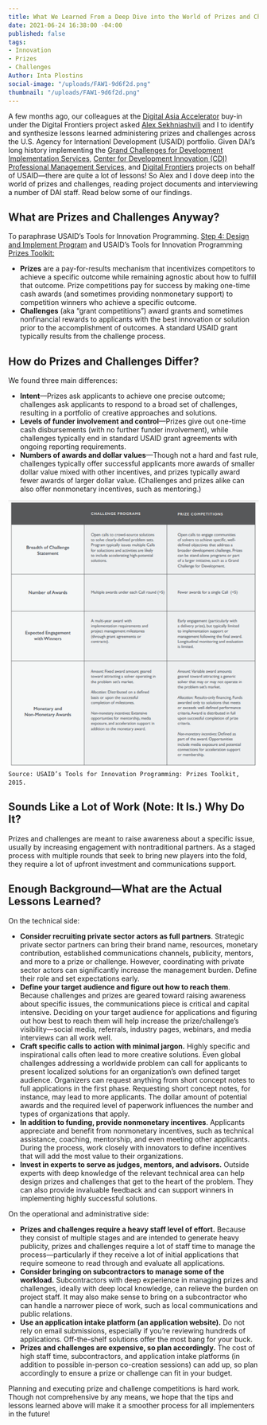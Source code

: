 ```yaml
---
title: What We Learned From a Deep Dive into the World of Prizes and Challenges
date: 2021-06-24 16:38:00 -04:00
published: false
tags:
- Innovation
- Prizes
- Challenges
Author: Inta Plostins
social-image: "/uploads/FAW1-9d6f2d.png"
thumbnail: "/uploads/FAW1-9d6f2d.png"
---
```


A few months ago, our colleagues at the [Digital Asia Accelerator](https://www.usaid.gov/sites/default/files/documents/USAID_Digital_Asia_Accelerator_Fact_Sheet.pdf) buy-in under the Digital Frontiers project asked [Alex Sekhniashvili](https://dai-global-digital.com/authors/alexander-sekhniashvili/) and I to identify and synthesize lessons learned administering prizes and challenges across the U.S. Agency for Internationl Development (USAID) portfolio. Given DAI’s long history implementing the [Grand Challenges for Development Implementation Services](https://www.dai.com/our-work/projects/worldwide-grand-challenges-development-implementation-services), [Center for Development Innovation (CDI) Professional Management Services,](https://www.dai.com/our-work/projects/worldwide-center-development-innovation-professional-management-services) and [Digital Frontiers](https://www.dai.com/our-work/projects/worldwide-digital-frontiers-df) projects on behalf of USAID—there are quite a lot of lessons! So Alex and I dove deep into the world of prizes and challenges, reading project documents and interviewing a number of DAI staff. Read below some of our findings.

<!--more-->

## What are Prizes and Challenges Anyway?

To paraphrase USAID’s Tools for Innovation Programming. [Step 4: Design and Implement Program](https://static.globalinnovationexchange.org/s3fs-public/asset/document/Innovation%20Toolkit%20STEP%204%20Design%20and%20Implement%20Strategy.pdf?kIx2UF_5yYkBp6N1._bNZqjjxR1.nli3) and USAID’s Tools for Innovation Programming [Prizes Toolkit:](https://static.globalinnovationexchange.org/asset/document/PrizesToolkit2015_Final_0.pdf)

* **Prizes** are a pay-for-results mechanism that incentivizes competitors to achieve a specific outcome while remaining agnostic about how to fulfill that outcome. Prize competitions pay for success by making one-time cash awards (and sometimes providing nonmonetary support) to competition winners who achieve a specific outcome.
* **Challenges** (aka “grant competitions”) award grants and sometimes nonfinancial rewards to applicants with the best innovation or solution prior to the accomplishment of outcomes. A standard USAID grant typically results from the challenge process.

## How do Prizes and Challenges Differ?

We found three main differences:

* **Intent**—Prizes ask applicants to achieve one precise outcome; challenges ask applicants to respond to a broad set of challenges, resulting in a portfolio of creative approaches and solutions.
* **Levels of funder involvement and control**—Prizes give out one-time cash disbursements (with no further funder involvement), while challenges typically end in standard USAID grant agreements with ongoing reporting requirements.
* **Numbers of awards and dollar values**—Though not a hard and fast rule, challenges typically offer successful applicants more awards of smaller dollar value mixed with other incentives, and prizes typically award fewer awards of larger dollar value. (Challenges and prizes alike can also offer nonmonetary incentives, such as mentoring.)

![Capture_Inno Toolkit.PNG](/uploads/Capture_Inno%20Toolkit.PNG)`Source: USAID’s Tools for Innovation Programming: Prizes Toolkit, 2015.`

## Sounds Like a Lot of Work (Note: It Is.) Why Do It?

Prizes and challenges are meant to raise awareness about a specific issue, usually by increasing engagement with nontraditional partners. As a staged process with multiple rounds that seek to bring new players into the fold, they require a lot of upfront investment and communications support.

## Enough Background—What are the Actual Lessons Learned?

On the technical side:

* **Consider recruiting private sector actors as full partners**. Strategic private sector partners can bring their brand name, resources, monetary contribution, established communications channels, publicity, mentors, and more to a prize or challenge. However, coordinating with private sector actors can significantly increase the management burden. Define their role and set expectations early.
* **Define your target audience and figure out how to reach them**. Because challenges and prizes are geared toward raising awareness about specific issues, the communications piece is critical and capital intensive. Deciding on your target audience for applications and figuring out how best to reach them will help increase the prize/challenge’s visibility—social media, referrals, industry pages, webinars, and media interviews can all work well.
* **Craft specific calls to action with minimal jargon.** Highly specific and inspirational calls often lead to more creative solutions. Even global challenges addressing a worldwide problem can call for applicants to present localized solutions for an organization’s own defined target audience. Organizers can request anything from short concept notes to full applications in the first phase. Requesting short concept notes, for instance, may lead to more applicants. The dollar amount of potential awards and the required level of paperwork influences the number and types of organizations that apply.
* **In addition to funding, provide nonmonetary incentives**. Applicants appreciate and benefit from nonmonetary incentives, such as technical assistance, coaching, mentorship, and even meeting other applicants. During the process, work closely with innovators to define incentives that will add the most value to their organizations.
* **Invest in experts to serve as judges, mentors, and advisors.** Outside experts with deep knowledge of the relevant technical area can help design prizes and challenges that get to the heart of the problem. They can also provide invaluable feedback and can support winners in implementing highly successful solutions.

On the operational and administrative side:

* **Prizes and challenges require a heavy staff level of effort.** Because they consist of multiple stages and are intended to generate heavy publicity, prizes and challenges require a lot of staff time to manage the process—particularly if they receive a lot of initial applications that require someone to read through and evaluate all applications.
* **Consider bringing on subcontractors to manage some of the workload.** Subcontractors with deep experience in managing prizes and challenges, ideally with deep local knowledge, can relieve the burden on project staff. It may also make sense to bring on a subcontractor who can handle a narrower piece of work, such as local communications and public relations.
* **Use an application intake platform (an application website).** Do not rely on email submissions, especially if you’re reviewing hundreds of applications. Off-the-shelf solutions offer the most bang for your buck.
* **Prizes and challenges are expensive, so plan accordingly.** The cost of high staff time, subcontractors, and application intake platforms (in addition to possible in-person co-creation sessions) can add up, so plan accordingly to ensure a prize or challenge can fit in your budget.

Planning and executing prize and challenge competitions is hard work. Though not comprehensive by any means, we hope that the tips and lessons learned above will make it a smoother process for all implementers in the future!